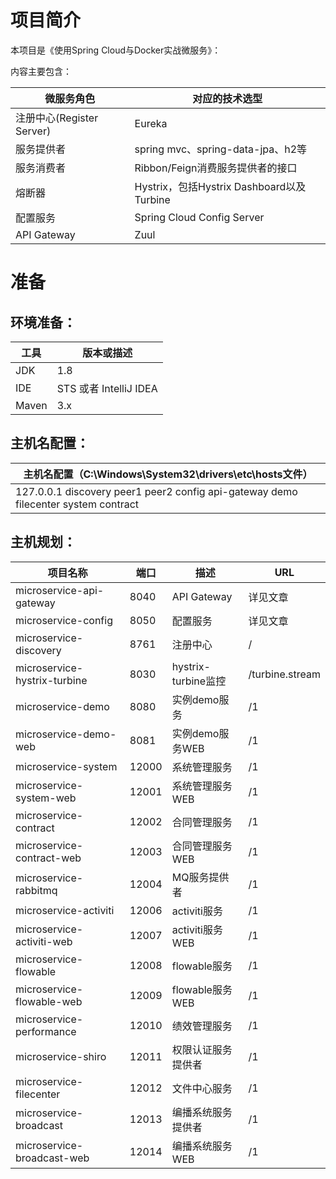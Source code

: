 # 项目简介
本项目是《使用Spring Cloud与Docker实战微服务》：


内容主要包含：

| 微服务角色                 | 对应的技术选型                              |
| ---------------------    | ----------------------------------------- |
| 注册中心(Register Server)  | Eureka                                    |
| 服务提供者                 | spring mvc、spring-data-jpa、h2等           |
| 服务消费者                 | Ribbon/Feign消费服务提供者的接口              |
| 熔断器                    | Hystrix，包括Hystrix Dashboard以及Turbine    |
| 配置服务                  | Spring Cloud Config Server                  |
| API Gateway              | Zuul                                        |



# 准备

## 环境准备：

| 工具    | 版本或描述                          |
| ----- | --------------------- |
| JDK   | 1.8                   |
| IDE   | STS 或者 IntelliJ IDEA |
| Maven | 3.x                   |

## 主机名配置：

| 主机名配置（C:\Windows\System32\drivers\etc\hosts文件） |
| ---------------------------------------- |
| 127.0.0.1 discovery peer1 peer2 config api-gateway demo filecenter system contract |

## 主机规划：

| 项目名称                                     | 端口   | 描述                     | URL             |
| ---------------------------------------- | ---- | ---------------------------- | --------------- |
| microservice-api-gateway                 | 8040 | API Gateway                   | 详见文章                 
| microservice-config                      | 8050 | 配置服务                       | 详见文章         |
| microservice-discovery                   | 8761 | 注册中心                       | /               |
| microservice-hystrix-turbine             | 8030 | hystrix-turbine监控            | /turbine.stream |
| microservice-demo                        | 8080 | 实例demo服务                    | /1              |
| microservice-demo-web                    | 8081 | 实例demo服务WEB                 | /1              |
| microservice-system                      | 12000 | 系统管理服务                   | /1              |
| microservice-system-web                  | 12001 | 系统管理服务WEB                 | /1              |
| microservice-contract                    | 12002 | 合同管理服务                    | /1              |
| microservice-contract-web                | 12003 | 合同管理服务WEB                 | /1              |
| microservice-rabbitmq                    | 12004 | MQ服务提供者                    | /1              |
| microservice-activiti                    | 12006 | activiti服务                   | /1              |
| microservice-activiti-web                | 12007 | activiti服务WEB                | /1              |
| microservice-flowable                    | 12008 | flowable服务                   | /1              |
| microservice-flowable-web                | 12009 | flowable服务WEB                | /1              |
| microservice-performance                 | 12010 | 绩效管理服务                    | /1              |
| microservice-shiro                       | 12011 | 权限认证服务提供者               | /1              |
| microservice-filecenter                  | 12012 | 文件中心服务                    | /1              |
| microservice-broadcast                   | 12013 | 编播系统服务提供者               | /1              |
| microservice-broadcast-web               | 12014 | 编播系统服务WEB                 | /1              |

